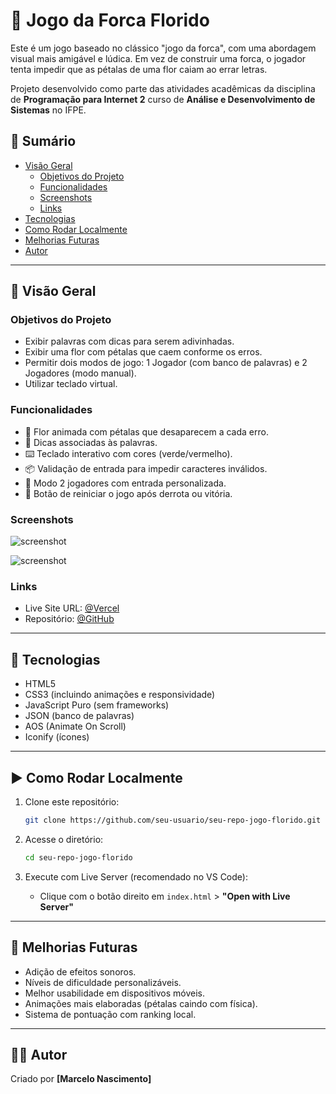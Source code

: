 # 🌼 Jogo da Forca Florido

Este é um jogo baseado no clássico "jogo da forca", com uma abordagem visual mais amigável e lúdica. Em vez de construir uma forca, o jogador tenta impedir que as pétalas de uma flor caiam ao errar letras.

Projeto desenvolvido como parte das atividades acadêmicas da disciplina de **Programação para Internet 2** curso de **Análise e Desenvolvimento de Sistemas** no IFPE.

## 📑 Sumário

- [Visão Geral](#visão-geral)
  - [Objetivos do Projeto](#objetivos-do-projeto)
  - [Funcionalidades](#funcionalidades)
  - [Screenshots](#screenshots)
  - [Links](#links)
- [Tecnologias](#tecnologias)
- [Como Rodar Localmente](#como-rodar-localmente)
- [Melhorias Futuras](#melhorias-futuras)
- [Autor](#autor)

---

## 👀 Visão Geral

### Objetivos do Projeto

- Exibir palavras com dicas para serem adivinhadas.
- Exibir uma flor com pétalas que caem conforme os erros.
- Permitir dois modos de jogo: 1 Jogador (com banco de palavras) e 2 Jogadores (modo manual).
- Utilizar teclado virtual.

### Funcionalidades

- 🌼 Flor animada com pétalas que desaparecem a cada erro.
- 🎯 Dicas associadas às palavras.
- ⌨️ Teclado interativo com cores (verde/vermelho).
- 📦 Validação de entrada para impedir caracteres inválidos.
- 👥 Modo 2 jogadores com entrada personalizada.
- 🔄 Botão de reiniciar o jogo após derrota ou vitória.

### Screenshots

![screenshot](/src/screenshot/desktop.png)

![screenshot](/src/screenshot/mobile.png)

### Links

- Live Site URL: [@Vercel](https://tenzies-game-sepia.vercel.app/)
- Repositório: [@GitHub](https://github.com/nascimentolds/tenzies-game)

---

## 🧰 Tecnologias

- HTML5
- CSS3 (incluindo animações e responsividade)
- JavaScript Puro (sem frameworks)
- JSON (banco de palavras)
- AOS (Animate On Scroll)
- Iconify (ícones)

---

## ▶️ Como Rodar Localmente

1. Clone este repositório:

   ```bash
   git clone https://github.com/seu-usuario/seu-repo-jogo-florido.git
   ```

2. Acesse o diretório:

   ```bash
   cd seu-repo-jogo-florido
   ```

3. Execute com Live Server (recomendado no VS Code):

   - Clique com o botão direito em `index.html` > **"Open with Live Server"**

---

## 🔮 Melhorias Futuras

- Adição de efeitos sonoros.
- Níveis de dificuldade personalizáveis.
- Melhor usabilidade em dispositivos móveis.
- Animações mais elaboradas (pétalas caindo com física).
- Sistema de pontuação com ranking local.

---

## 🧑‍💻 Autor

Criado por **[Marcelo Nascimento]**

